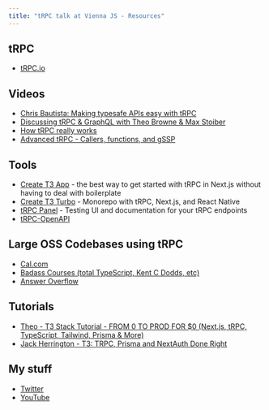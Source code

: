 ```yaml
---
title: "tRPC talk at Vienna JS - Resources"
---
```


## tRPC

- [tRPC.io](https://trpc.io/)

## Videos

- [Chris Bautista: Making typesafe APIs easy with tRPC](https://www.youtube.com/watch?v=2LYM8gf184U)
- [Discussing tRPC & GraphQL with Theo Browne & Max Stoiber](https://www.youtube.com/watch?v=2-407yO8nEU)
- [How tRPC really works](https://www.youtube.com/watch?v=x4mu-jOiA0Q)
- [Advanced tRPC - Callers, functions, and gSSP](https://www.youtube.com/watch?v=G2ZzmgShHgQ)

## Tools

- [Create T3 App](https://create.t3.gg) - the best way to get started with tRPC in Next.js without having to deal with boilerplate
- [Create T3 Turbo](https://github.com/t3-oss/create-t3-turbo) - Monorepo with tRPC, Next.js, and React Native
- [tRPC Panel](https://github.com/iway1/trpc-panel) - Testing UI and documentation for your tRPC endpoints
- [tRPC-OpenAPI](https://github.com/jlalmes/trpc-openapi)

## Large OSS Codebases using tRPC

- [Cal.com](https://github.com/calcom/cal.com)
- [Badass Courses (total TypeScript, Kent C Dodds, etc)](https://github.com/skillrecordings/egghead-next)
- [Answer Overflow](https://www.answeroverflow.com/)

## Tutorials

- [Theo - T3 Stack Tutorial - FROM 0 TO PROD FOR $0 (Next.js, tRPC, TypeScript, Tailwind, Prisma & More)](https://www.youtube.com/watch?v=YkOSUVzOAA4)
- [Jack Herrington - T3: TRPC, Prisma and NextAuth Done Right](https://www.youtube.com/watch?v=J1gzN1SAhyM)

## My stuff

- [Twitter](https://twitter.com/ccccjjjjeeee)
- [YouTube](https://youtube.com/@ccccjjjjeee)

